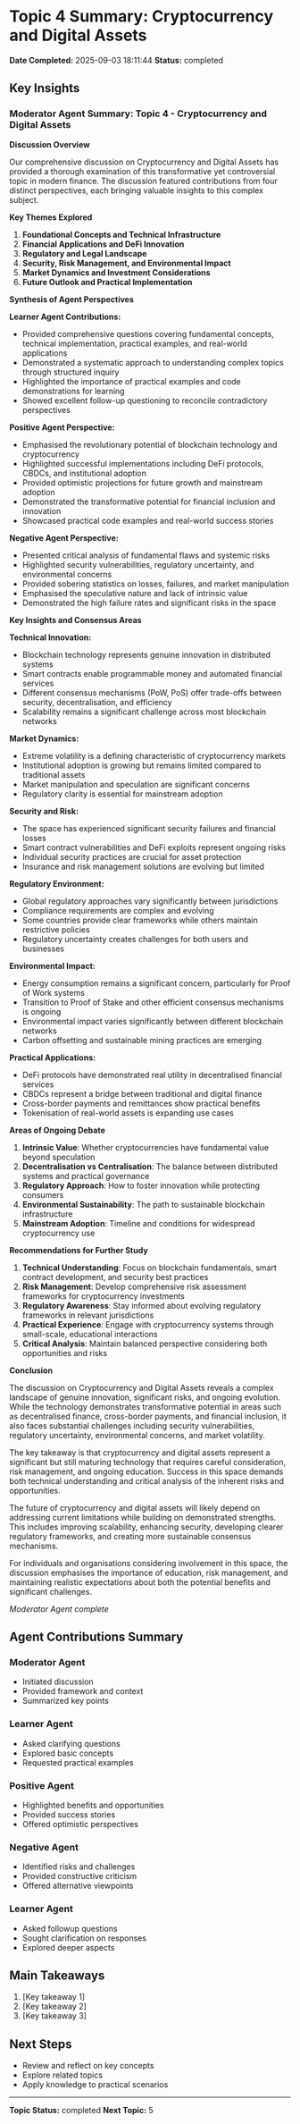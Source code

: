 # Topic 4 Summary: Cryptocurrency and Digital Assets

**Date Completed:** 2025-09-03 18:11:44
**Status:** completed

## Key Insights

### Moderator Agent Summary: Topic 4 - Cryptocurrency and Digital Assets

**Discussion Overview**

Our comprehensive discussion on Cryptocurrency and Digital Assets has provided a thorough examination of this transformative yet controversial topic in modern finance. The discussion featured contributions from four distinct perspectives, each bringing valuable insights to this complex subject.

**Key Themes Explored**

1. **Foundational Concepts and Technical Infrastructure**
2. **Financial Applications and DeFi Innovation**
3. **Regulatory and Legal Landscape**
4. **Security, Risk Management, and Environmental Impact**
5. **Market Dynamics and Investment Considerations**
6. **Future Outlook and Practical Implementation**

**Synthesis of Agent Perspectives**

**Learner Agent Contributions:**
- Provided comprehensive questions covering fundamental concepts, technical implementation, practical examples, and real-world applications
- Demonstrated a systematic approach to understanding complex topics through structured inquiry
- Highlighted the importance of practical examples and code demonstrations for learning
- Showed excellent follow-up questioning to reconcile contradictory perspectives

**Positive Agent Perspective:**
- Emphasised the revolutionary potential of blockchain technology and cryptocurrency
- Highlighted successful implementations including DeFi protocols, CBDCs, and institutional adoption
- Provided optimistic projections for future growth and mainstream adoption
- Demonstrated the transformative potential for financial inclusion and innovation
- Showcased practical code examples and real-world success stories

**Negative Agent Perspective:**
- Presented critical analysis of fundamental flaws and systemic risks
- Highlighted security vulnerabilities, regulatory uncertainty, and environmental concerns
- Provided sobering statistics on losses, failures, and market manipulation
- Emphasised the speculative nature and lack of intrinsic value
- Demonstrated the high failure rates and significant risks in the space

**Key Insights and Consensus Areas**

**Technical Innovation:**
- Blockchain technology represents genuine innovation in distributed systems
- Smart contracts enable programmable money and automated financial services
- Different consensus mechanisms (PoW, PoS) offer trade-offs between security, decentralisation, and efficiency
- Scalability remains a significant challenge across most blockchain networks

**Market Dynamics:**
- Extreme volatility is a defining characteristic of cryptocurrency markets
- Institutional adoption is growing but remains limited compared to traditional assets
- Market manipulation and speculation are significant concerns
- Regulatory clarity is essential for mainstream adoption

**Security and Risk:**
- The space has experienced significant security failures and financial losses
- Smart contract vulnerabilities and DeFi exploits represent ongoing risks
- Individual security practices are crucial for asset protection
- Insurance and risk management solutions are evolving but limited

**Regulatory Environment:**
- Global regulatory approaches vary significantly between jurisdictions
- Compliance requirements are complex and evolving
- Some countries provide clear frameworks while others maintain restrictive policies
- Regulatory uncertainty creates challenges for both users and businesses

**Environmental Impact:**
- Energy consumption remains a significant concern, particularly for Proof of Work systems
- Transition to Proof of Stake and other efficient consensus mechanisms is ongoing
- Environmental impact varies significantly between different blockchain networks
- Carbon offsetting and sustainable mining practices are emerging

**Practical Applications:**
- DeFi protocols have demonstrated real utility in decentralised financial services
- CBDCs represent a bridge between traditional and digital finance
- Cross-border payments and remittances show practical benefits
- Tokenisation of real-world assets is expanding use cases

**Areas of Ongoing Debate**

1. **Intrinsic Value**: Whether cryptocurrencies have fundamental value beyond speculation
2. **Decentralisation vs Centralisation**: The balance between distributed systems and practical governance
3. **Regulatory Approach**: How to foster innovation while protecting consumers
4. **Environmental Sustainability**: The path to sustainable blockchain infrastructure
5. **Mainstream Adoption**: Timeline and conditions for widespread cryptocurrency use

**Recommendations for Further Study**

1. **Technical Understanding**: Focus on blockchain fundamentals, smart contract development, and security best practices
2. **Risk Management**: Develop comprehensive risk assessment frameworks for cryptocurrency investments
3. **Regulatory Awareness**: Stay informed about evolving regulatory frameworks in relevant jurisdictions
4. **Practical Experience**: Engage with cryptocurrency systems through small-scale, educational interactions
5. **Critical Analysis**: Maintain balanced perspective considering both opportunities and risks

**Conclusion**

The discussion on Cryptocurrency and Digital Assets reveals a complex landscape of genuine innovation, significant risks, and ongoing evolution. While the technology demonstrates transformative potential in areas such as decentralised finance, cross-border payments, and financial inclusion, it also faces substantial challenges including security vulnerabilities, regulatory uncertainty, environmental concerns, and market volatility.

The key takeaway is that cryptocurrency and digital assets represent a significant but still maturing technology that requires careful consideration, risk management, and ongoing education. Success in this space demands both technical understanding and critical analysis of the inherent risks and opportunities.

The future of cryptocurrency and digital assets will likely depend on addressing current limitations while building on demonstrated strengths. This includes improving scalability, enhancing security, developing clearer regulatory frameworks, and creating more sustainable consensus mechanisms.

For individuals and organisations considering involvement in this space, the discussion emphasises the importance of education, risk management, and maintaining realistic expectations about both the potential benefits and significant challenges.

*Moderator Agent complete*

## Agent Contributions Summary

### Moderator Agent
- Initiated discussion
- Provided framework and context
- Summarized key points

### Learner Agent
- Asked clarifying questions
- Explored basic concepts
- Requested practical examples

### Positive Agent
- Highlighted benefits and opportunities
- Provided success stories
- Offered optimistic perspectives

### Negative Agent
- Identified risks and challenges
- Provided constructive criticism
- Offered alternative viewpoints

### Learner Agent
- Asked followup questions
- Sought clarification on responses
- Explored deeper aspects

## Main Takeaways

1. [Key takeaway 1]
2. [Key takeaway 2]
3. [Key takeaway 3]

## Next Steps

- Review and reflect on key concepts
- Explore related topics
- Apply knowledge to practical scenarios

---
**Topic Status:** completed
**Next Topic:** 5
